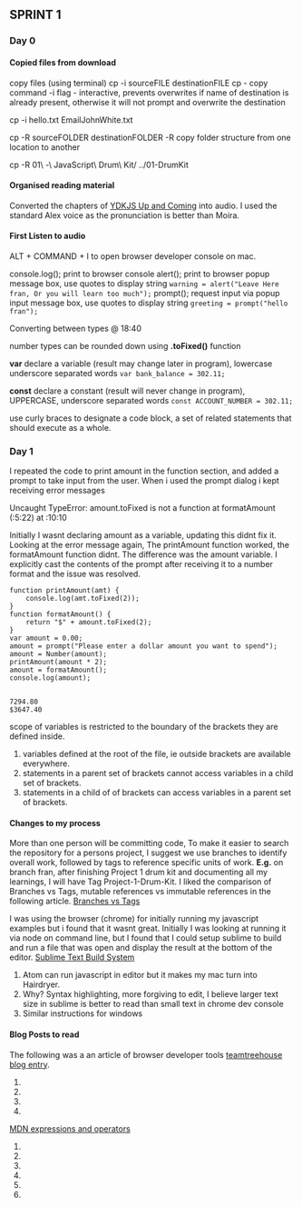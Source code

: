 ## SPRINT 1

### Day 0

#### Copied files from download
copy files (using terminal)
cp -i sourceFILE destinationFILE
    cp - copy command
    -i flag - interactive, prevents overwrites if name of destination is already present, otherwise it will not prompt and overwrite the destination

cp -i hello.txt EmailJohnWhite.txt

cp -R sourceFOLDER destinationFOLDER
    -R copy folder structure from one location to another

cp -R 01\ -\ JavaScript\ Drum\ Kit/ ../01-DrumKit

#### Organised reading material
Converted  the chapters of [YDKJS Up and Coming](https://github.com/getify/You-Dont-Know-JS/tree/master/up%20%26%20going) into audio.  I used the standard Alex voice as the pronunciation is better than Moira.

#### First Listen to audio

ALT + COMMAND + I to open browser developer console on mac.

console.log(); print to browser console
alert(); print to browser popup message box, use quotes to display string
`warning = alert("Leave Here fran, Or you will learn too much");`
prompt(); request input via popup input message box, use quotes to display string
`greeting = prompt("hello fran");`

Converting between types @ 18:40

number types can be rounded down using **.toFixed()** function

**var** declare a variable (result may change later in program), lowercase underscore separated words
`var bank_balance = 302.11;`

**const** declare a constant (result will never change in program), UPPERCASE, underscore separated words
`const ACCOUNT_NUMBER = 302.11;`

use curly braces to designate a code block, a set of related statements that should execute as a whole.

### Day 1

I repeated the code to print amount in the function section, and added a prompt to take input from the user.  When i used the prompt dialog i kept receiving error messages

Uncaught TypeError: amount.toFixed is not a function
    at formatAmount (<anonymous>:5:22)
    at <anonymous>:10:10

Initially I wasnt declaring amount as a variable, updating this didnt fix it.  Looking at the error message again, The printAmount function worked, the formatAmount function didnt.  The difference was the amount variable.  I explicitly cast the contents of the prompt after receiving it to a number format and the issue was resolved.

    function printAmount(amt) {
        console.log(amt.toFixed(2));
    }
    function formatAmount() {
        return "$" + amount.toFixed(2);
    }
    var amount = 0.00;
    amount = prompt("Please enter a dollar amount you want to spend");
    amount = Number(amount);
    printAmount(amount * 2);
    amount = formatAmount();
    console.log(amount);


    7294.80
    $3647.40


scope of variables is restricted to the boundary of the brackets they are defined inside.

1. variables defined at the root of the file, ie outside brackets are available everywhere.
2. statements in a parent set of brackets cannot access variables in a child set of brackets.
3. statements in a child of of brackets can access variables in a parent set of brackets.


#### Changes to my process

More than one person will be committing code, To make it easier to search the repository for a persons project, I suggest we use branches to identify overall work, followed by tags to reference specific units of work.  **E.g.** on branch fran, after finishing Project 1 drum kit and documenting all my learnings, I will have Tag Project-1-Drum-Kit.  I liked the comparison of Branches vs Tags, mutable references vs immutable references in the following article.  [Branches vs Tags](http://alblue.bandlem.com/2011/04/git-tip-of-week-tags.html)

I was using the browser (chrome) for initially running my javascript examples but i found that it wasnt great.  Initially I was looking at running it via node on command line, but I found that I could setup sublime to build and run a file that was open and display the result at the bottom of the editor. [Sublime Text Build System](https://pawelgrzybek.com/javascript-console-in-sublime-text/)

1. Atom can run javascript in editor but it makes my mac turn into Hairdryer.
2. Why? Syntax highlighting, more forgiving to edit, I believe larger text size in sublime is better to read than small text in chrome dev console
3. Similar instructions for windows


#### Blog Posts to read

The following was a an article of browser developer tools [teamtreehouse blog entry](http://blog.teamtreehouse.com/mastering-developer-tools-console).

1.
2.
3.
4.

[MDN expressions and operators](https://developer.mozilla.org/en-US/docs/Web/JavaScript/Guide/Expressions_and_Operators)

1.
2.
3.
4.
5.
6.
